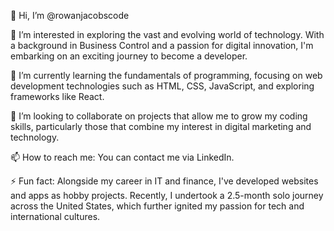 👋 Hi, I’m @rowanjacobscode

👀 I’m interested in exploring the vast and evolving world of technology. With a background in Business Control and a passion for digital innovation, I'm embarking on an exciting journey to become a developer.

🌱 I’m currently learning the fundamentals of programming, focusing on web development technologies such as HTML, CSS, JavaScript, and exploring frameworks like React.

💞️ I’m looking to collaborate on projects that allow me to grow my coding skills, particularly those that combine my interest in digital marketing and technology.

📫 How to reach me: You can contact me via LinkedIn.

⚡ Fun fact: Alongside my career in IT and finance, I've developed websites and apps as hobby projects. Recently, I undertook a 2.5-month solo journey across the United States, which further ignited my passion for tech and international cultures.

